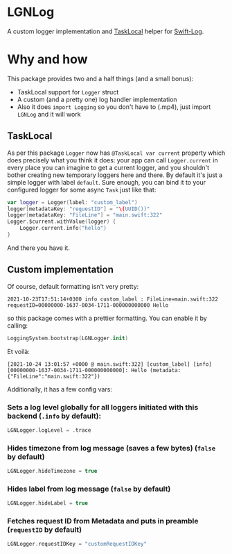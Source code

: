 # LGNLog

A custom logger implementation and [TaskLocal](https://developer.apple.com/documentation/swift/tasklocal?language=swift)
helper for [Swift-Log](https://github.com/apple/swift-log).

# Why and how

This package provides two and a half things (and a small bonus):

* TaskLocal support for `Logger` struct
* A custom (and a pretty one) log handler implementation
* Also it does `import Logging` so you don't have to (.mp4), just import `LGNLog` and it will work

## TaskLocal

As per this package `Logger` now has `@TaskLocal var current` property which does precisely what you think it does:
your app can call `Logger.current` in every place you can imagine to get a current logger, and you shouldn't bother
creating new temporary loggers here and there. By default it's just a simple logger with label `default`.
Sure enough, you can bind it to your configured logger for some async `Task` just like that:
```swift
var logger = Logger(label: "custom_label")
logger[metadataKey: "requestID"] = "\(UUID())"
logger[metadataKey: "FileLine"] = "main.swift:322"
Logger.$current.withValue(logger) {
    Logger.current.info("hello")
}
```
And there you have it.

## Custom implementation

Of course, default formatting isn't very pretty:

`
2021-10-23T17:51:14+0300 info custom_label : FileLine=main.swift:322 requestID=00000000-1637-0034-1711-000000000000 Hello
`

so this package comes with a prettier formatting. You can enable it by calling:

```swift
LoggingSystem.bootstrap(LGNLogger.init)
```

Et voilà:

`
[2021-10-24 13:01:57 +0000 @ main.swift:322] [custom_label] [info] [00000000-1637-0034-1711-000000000000]: Hello (metadata: {"FileLine":"main.swift:322"})
`

Additionally, it has a few config vars:

### Sets a log level globally for all loggers initiated with this backend (`.info` by default):

```swift
LGNLogger.logLevel = .trace
```

### Hides timezone from log message (saves a few bytes) (`false` by default)

```swift
LGNLogger.hideTimezone = true
```

### Hides label from log message (`false` by default)

```swift
LGNLogger.hideLabel = true
```

### Fetches request ID from Metadata and puts in preamble (`requestID` by default)

```swift
LGNLogger.requestIDKey = "customRequestIDKey"
```
